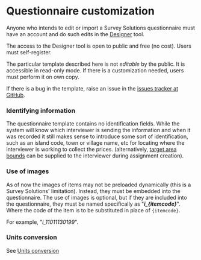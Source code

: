 # Questionnaire customization
Anyone who intends to edit or import a Survey Solutions questionnaire must have an 
account and do such edits in the [Designer](https://designer.mysurvey.solutions) tool. 

The access to the Designer tool is open to public and free (no cost). Users must 
self-register.

The particular template described here is not *editable* by the public. It is 
accessible in read-only mode. If there is a customization needed, users must 
perform it on own copy. 

If there is a bug in the template, raise an issue in the 
[issues tracker at GitHub](https://github.com/radyakin/ICP-Questionnaire/issues).

### Identifying information
The questionnaire template contains no identification fields. While the system will
know which interviewer is sending the information and when it was recorded it still
makes sense to introduce some sort of identification, such as an island code, town
or village name, etc for locating where the interviewer is working to collect the
prices. (alternatively, 
[target area bounds](https://github.com/user-attachments/assets/6c496f7f-3785-4278-a1aa-88730c6a1255) 
can be supplied to the interviewer during assignment creation).


### Use of images
As of now the images of items may not be preloaded dynamically (this is a Survey 
Solutions' limitation). Instead, they must be embedded into the questionnaire. 
The use of images is optional, but if they are included into the questionnaire, 
they must be named specifically as "***i_{itemcode}***". Where the code of the 
item is to be substituted in place of `{itemcode}`. 

For example, "*i_11011130199*".

### Units conversion
See [Units conversion](units.md)
